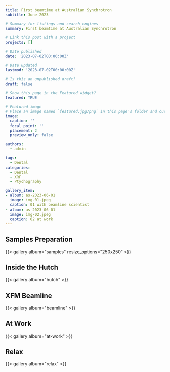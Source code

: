 ```yaml
---
title: First beamtime at Australian Synchrotron
subtitle: June 2023

# Summary for listings and search engines
summary: First beamtime at Australian Synchrotron

# Link this post with a project
projects: []

# Date published
date: '2023-07-02T00:00:00Z'

# Date updated
lastmod: '2023-07-02T00:00:00Z'

# Is this an unpublished draft?
draft: false

# Show this page in the Featured widget?
featured: TRUE

# Featured image
# Place an image named `featured.jpg/png` in this page's folder and customize its options here.
image:
  caption: ''
  focal_point: ''
  placement: 2
  preview_only: false

authors:
  - admin

tags:
  - Dental
categories:
  - Dental
  - XRF
  - Ptychography

gallery_item:
- album: as-2023-06-01
  image: img-01.jpeg
  caption: 01 with beamline scientist
- album: as-2023-06-01
  image: img-02.jpeg
  caption: 02 at work
---
```



## Samples Preparation

{{< gallery album="samples" resize_options="250x250" >}} 

## Inside the Hutch

{{< gallery album="hutch" >}} 

## XFM Beamline

{{< gallery album="beamline" >}} 

## At Work

{{< gallery album="at-work" >}} 

## Relax

{{< gallery album="relax" >}} 

